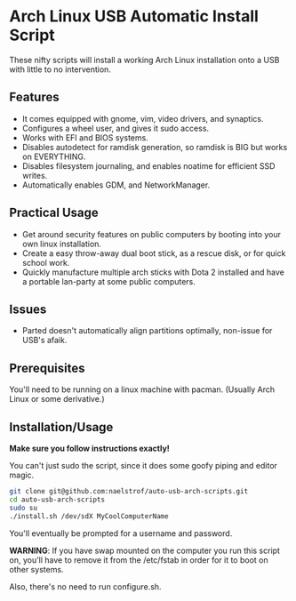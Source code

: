 # Arch Linux USB Automatic Install Script

These nifty scripts will install a working Arch Linux installation onto a USB with little to no intervention.

## Features

* It comes equipped with gnome, vim, video drivers, and synaptics.
* Configures a wheel user, and gives it sudo access.
* Works with EFI and BIOS systems.
* Disables autodetect for ramdisk generation, so ramdisk is BIG but works on EVERYTHING.
* Disables filesystem journaling, and enables noatime for efficient SSD writes.
* Automatically enables GDM, and NetworkManager.

## Practical Usage

* Get around security features on public computers by booting into your own linux installation.
* Create a easy throw-away dual boot stick, as a rescue disk, or for quick school work.
* Quickly manufacture multiple arch sticks with Dota 2 installed and have a portable lan-party at some public computers.

## Issues

* Parted doesn't automatically align partitions optimally, non-issue for USB's afaik.

## Prerequisites

You'll need to be running on a linux machine with pacman. (Usually Arch Linux or some derivative.)

## Installation/Usage

**Make sure you follow instructions exactly!**

You can't just sudo the script, since it does some goofy piping and editor magic.

``` bash
git clone git@github.com:naelstrof/auto-usb-arch-scripts.git
cd auto-usb-arch-scripts
sudo su
./install.sh /dev/sdX MyCoolComputerName
```

You'll eventually be prompted for a username and password.

**WARNING**: If you have swap mounted on the computer you run this script on, you'll have to remove it from the /etc/fstab in order for it to boot on other systems.

Also, there's no need to run configure.sh.
